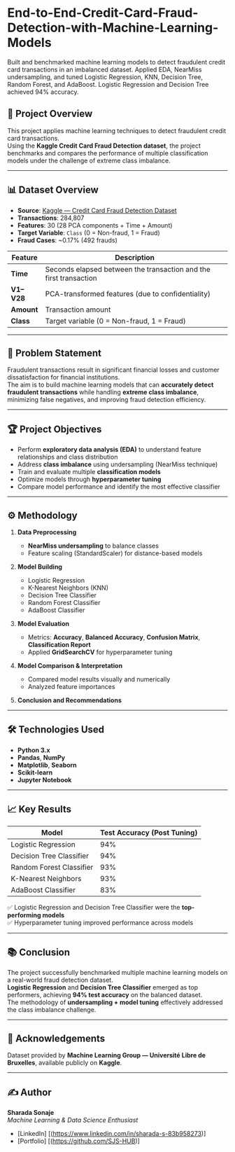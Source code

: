 # End-to-End-Credit-Card-Fraud-Detection-with-Machine-Learning-Models

Built and benchmarked machine learning models to detect fraudulent credit card transactions in an imbalanced dataset. Applied EDA, NearMiss undersampling, and tuned Logistic Regression, KNN, Decision Tree, Random Forest, and AdaBoost. Logistic Regression and Decision Tree achieved 94% accuracy.


## 📌 Project Overview

This project applies machine learning techniques to detect fraudulent credit card transactions.  
Using the **Kaggle Credit Card Fraud Detection dataset**, the project benchmarks and compares the performance of multiple classification models under the challenge of extreme class imbalance.

---

## 📊 Dataset Overview

- **Source**: [Kaggle — Credit Card Fraud Detection Dataset](https://www.kaggle.com/datasets/mlg-ulb/creditcardfraud)
- **Transactions**: 284,807
- **Features**: 30 (28 PCA components + Time + Amount)
- **Target Variable**: `Class` (0 = Non-fraud, 1 = Fraud)
- **Fraud Cases**: ~0.17% (492 frauds)

| Feature | Description |
|---------|-------------|
| **Time** | Seconds elapsed between the transaction and the first transaction |
| **V1–V28** | PCA-transformed features (due to confidentiality) |
| **Amount** | Transaction amount |
| **Class** | Target variable (0 = Non-fraud, 1 = Fraud) |

---

## 🎯 Problem Statement

Fraudulent transactions result in significant financial losses and customer dissatisfaction for financial institutions.  
The aim is to build machine learning models that can **accurately detect fraudulent transactions** while handling **extreme class imbalance**, minimizing false negatives, and improving fraud detection efficiency.

---

## 🏆 Project Objectives

- Perform **exploratory data analysis (EDA)** to understand feature relationships and class distribution
- Address **class imbalance** using undersampling (NearMiss technique)
- Train and evaluate multiple **classification models**
- Optimize models through **hyperparameter tuning**
- Compare model performance and identify the most effective classifier

---

## ⚙️ Methodology

1. **Data Preprocessing**  
   - **NearMiss undersampling** to balance classes  
   - Feature scaling (StandardScaler) for distance-based models

2. **Model Building**  
   - Logistic Regression  
   - K-Nearest Neighbors (KNN)  
   - Decision Tree Classifier  
   - Random Forest Classifier  
   - AdaBoost Classifier

3. **Model Evaluation**  
   - Metrics: **Accuracy**, **Balanced Accuracy**, **Confusion Matrix**, **Classification Report**  
   - Applied **GridSearchCV** for hyperparameter tuning

4. **Model Comparison & Interpretation**  
   - Compared model results visually and numerically  
   - Analyzed feature importances

5. **Conclusion and Recommendations**

---

## 🛠️ Technologies Used

- **Python 3.x**
- **Pandas**, **NumPy**  
- **Matplotlib**, **Seaborn**  
- **Scikit-learn**  
- **Jupyter Notebook**

---

## 📈 Key Results

| Model | Test Accuracy (Post Tuning) |
|-------|-----------------------------|
| Logistic Regression | 94% |
| Decision Tree Classifier | 94% |
| Random Forest Classifier | 93% |
| K-Nearest Neighbors | 93% |
| AdaBoost Classifier | 83% |

✅ Logistic Regression and Decision Tree Classifier were the **top-performing models**  
✅ Hyperparameter tuning improved performance across models

---

## 📚 Conclusion

The project successfully benchmarked multiple machine learning models on a real-world fraud detection dataset.  
**Logistic Regression** and **Decision Tree Classifier** emerged as top performers, achieving **94% test accuracy** on the balanced dataset.  
The methodology of **undersampling + model tuning** effectively addressed the class imbalance challenge.

---

## 🙌 Acknowledgements

Dataset provided by **Machine Learning Group — Université Libre de Bruxelles**, available publicly on **Kaggle**.

---

## ✍️ Author

**Sharada Sonaje**  
_Machine Learning & Data Science Enthusiast_

- [LinkedIn] [(https://www.linkedin.com/in/sharada-s-83b958273)]  
- [Portfolio] [(https://github.com/SJS-HUB)] 
